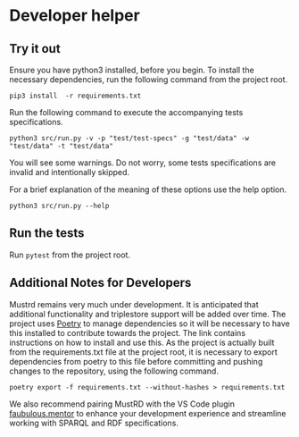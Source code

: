 # Developer helper

## Try it out

Ensure you have python3 installed, before you begin.
To install the necessary dependencies, run the following command from the project root.

`pip3 install  -r requirements.txt`

Run the following command to execute the accompanying tests specifications.

`python3 src/run.py -v -p "test/test-specs" -g "test/data" -w "test/data" -t "test/data"`

You will see some warnings. Do not worry, some tests specifications are invalid and intentionally skipped.

For a brief explanation of the meaning of these options use the help option.

`python3 src/run.py --help`

## Run the tests

Run `pytest` from the project root.

## Additional Notes for Developers
Mustrd remains very much under development. It is anticipated that additional functionality and triplestore support will be added over time. The project uses [Poetry](https://python-poetry.org/docs/) to manage dependencies so it will be necessary to have this installed to contribute towards the project. The link contains instructions on how to install and use this.
As the project is actually built from the requirements.txt file at the project root, it is necessary to export dependencies from poetry to this file before committing and pushing changes to the repository, using the following command.

`poetry export -f requirements.txt --without-hashes > requirements.txt`

We also recommend pairing MustRD with the VS Code plugin [faubulous.mentor](https://marketplace.visualstudio.com/items?itemName=faubulous.mentor) to enhance your development experience and streamline working with SPARQL and RDF specifications.

